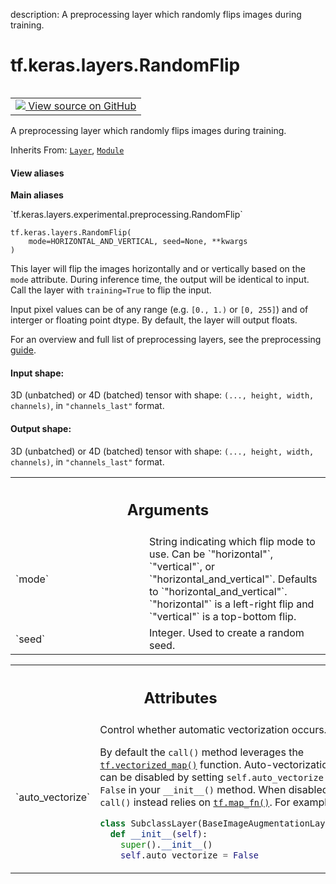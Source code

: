 description: A preprocessing layer which randomly flips images during training.

<div itemscope itemtype="http://developers.google.com/ReferenceObject">
<meta itemprop="name" content="tf.keras.layers.RandomFlip" />
<meta itemprop="path" content="Stable" />
<meta itemprop="property" content="__init__"/>
<meta itemprop="property" content="__new__"/>
</div>

# tf.keras.layers.RandomFlip

<!-- Insert buttons and diff -->

<table class="tfo-notebook-buttons tfo-api nocontent" align="left">
<td>
  <a target="_blank" href="https://github.com/keras-team/keras/tree/v2.9.0/keras/layers/preprocessing/image_preprocessing.py#L596-L683">
    <img src="https://www.tensorflow.org/images/GitHub-Mark-32px.png" />
    View source on GitHub
  </a>
</td>
</table>



A preprocessing layer which randomly flips images during training.

Inherits From: [`Layer`](../../../tf/keras/layers/Layer.md), [`Module`](../../../tf/Module.md)

<section class="expandable">
  <h4 class="showalways">View aliases</h4>
  <p>
<b>Main aliases</b>
<p>`tf.keras.layers.experimental.preprocessing.RandomFlip`</p>
</p>
</section>

<pre class="devsite-click-to-copy prettyprint lang-py tfo-signature-link">
<code>tf.keras.layers.RandomFlip(
    mode=HORIZONTAL_AND_VERTICAL, seed=None, **kwargs
)
</code></pre>



<!-- Placeholder for "Used in" -->

This layer will flip the images horizontally and or vertically based on the
`mode` attribute. During inference time, the output will be identical to
input. Call the layer with `training=True` to flip the input.

Input pixel values can be of any range (e.g. `[0., 1.)` or `[0, 255]`) and
of interger or floating point dtype. By default, the layer will output floats.

For an overview and full list of preprocessing layers, see the preprocessing
[guide](https://www.tensorflow.org/guide/keras/preprocessing_layers).

#### Input shape:

3D (unbatched) or 4D (batched) tensor with shape:
`(..., height, width, channels)`, in `"channels_last"` format.



#### Output shape:

3D (unbatched) or 4D (batched) tensor with shape:
`(..., height, width, channels)`, in `"channels_last"` format.



<!-- Tabular view -->
 <table class="responsive fixed orange">
<colgroup><col width="214px"><col></colgroup>
<tr><th colspan="2"><h2 class="add-link">Arguments</h2></th></tr>

<tr>
<td>
`mode`
</td>
<td>
String indicating which flip mode to use. Can be `"horizontal"`,
`"vertical"`, or `"horizontal_and_vertical"`. Defaults to
`"horizontal_and_vertical"`. `"horizontal"` is a left-right flip and
`"vertical"` is a top-bottom flip.
</td>
</tr><tr>
<td>
`seed`
</td>
<td>
Integer. Used to create a random seed.
</td>
</tr>
</table>





<!-- Tabular view -->
 <table class="responsive fixed orange">
<colgroup><col width="214px"><col></colgroup>
<tr><th colspan="2"><h2 class="add-link">Attributes</h2></th></tr>

<tr>
<td>
`auto_vectorize`
</td>
<td>
Control whether automatic vectorization occurs.

By default the `call()` method leverages the <a href="../../../tf/vectorized_map.md"><code>tf.vectorized_map()</code></a> function.
Auto-vectorization can be disabled by setting `self.auto_vectorize = False`
in your `__init__()` method.  When disabled, `call()` instead relies
on <a href="../../../tf/map_fn.md"><code>tf.map_fn()</code></a>. For example:

```python
class SubclassLayer(BaseImageAugmentationLayer):
  def __init__(self):
    super().__init__()
    self.auto_vectorize = False
```
</td>
</tr>
</table>



